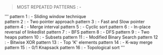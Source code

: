 > MOST REPEATED PATTERNS : -

'''
pattern 1 : -  Sliding window technique			
pattern 2 : -  Two pointer approach
pattern 3 : -  Fast and Slow pointer
pattern 4 : -  Merge interval 
pattern 5 : -  Cyclic sort
pattern 6 : -  In-place reversal of linkedlist
pattern 7 : -  BFS
pattern 8 : -  DFS
pattern 9 : -  Two heaps
pattern 10 : - Subsets
pattern 11 : - Modified Binary Search
pattern 12 : - Bitwise XOR
pattern 13 : - Top 'K' elements
pattern 14 : - K-way merge
pattern 15 : - 0/1 Knapsack
pattern 16 : - Topological sort
'''
